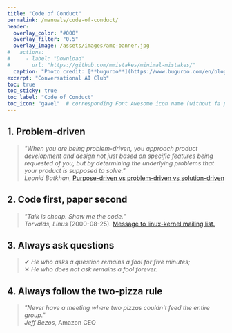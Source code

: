 ```yaml
---
title: "Code of Conduct"
permalink: /manuals/code-of-conduct/
header:
  overlay_color: "#000"
  overlay_filter: "0.5"
  overlay_image: /assets/images/amc-banner.jpg
#   actions:
#     - label: "Download"
#       url: "https://github.com/mmistakes/minimal-mistakes/"
  caption: "Photo credit: [**buguroo**](https://www.buguroo.com/en/blog/topic/ai)"
excerpt: "Conversational AI Club"
toc: true
toc_sticky: true
toc_label: "Code of Conduct"
toc_icon: "gavel"  # corresponding Font Awesome icon name (without fa prefix)
---
```


## 1. Problem-driven

> _"When you are being problem-driven, you approach product development and design not just based on specific features being requested of you, but by determining the underlying problems that your product is supposed to solve."_  
> <cite>Leonid Batkhan</cite>, [Purpose-driven vs problem-driven vs solution-driven](http://www.lenetek.com/blog/purpose-driven-problem-driven-solution-driven/)

## 2. Code first, paper second

> _"Talk is cheap. Show me the code."_  
> <cite>Torvalds, Linus</cite> (2000-08-25). [Message to linux-kernel mailing list.](https://lkml.org/lkml/2000/8/25/132)

## 3. Always ask questions

> ✔ _He who asks a question remains a fool for five minutes;_  
> ✕ _He who does not ask remains a fool forever._

## 4. Always follow the **two-pizza rule**

> _"Never have a meeting where two pizzas couldn't feed the entire group."_  
> <cite>Jeff Bezos</cite>, Amazon CEO
